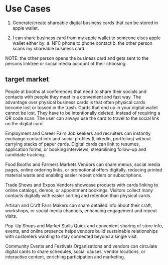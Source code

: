 # Use Cases

1. Generate/create shareable digital business cards that can be stored in apple wallet.

2. I can share business card from my apple wallet to someone elses apple wallet either by:
    a. NFC phone to phone contact
    b. the other person scans my shareable business card.

NOTE: the other person opens the business card and gets sent to the persons linktree or social media account of their choosing.

## target market
People at booths at conferences that need to share their socials and contacts with people they meet in a convenient and fast way.
The advantage over physical business cards is that often physical cards become lost or tossed in the trash. Cards that end up in your digital wallet cannot be lost. They have to be intentionally deleted. Instead of requiring a QR code scan. The user can always use the card to travel to the social link on the digital card.

Employment and Career Fairs
Job seekers and recruiters can instantly exchange contact info and social profiles (LinkedIn, portfolios) without carrying stacks of paper cards. Digital cards can link to resumes, application forms, or booking interviews, streamlining follow-up and candidate tracking.

Food Booths and Farmers Markets
Vendors can share menus, social media pages, online ordering links, or promotional offers digitally, reducing printed material waste and enabling easier repeat orders or subscriptions.

Trade Shows and Expos
Vendors showcase products with cards linking to online catalogs, demos, or appointment bookings. Visitors collect many contacts digitally with easier sorting and retention than physical cards.

Artisan and Craft Fairs
Makers can share detailed info about their craft, workshops, or social media channels, enhancing engagement and repeat visits.

Pop-Up Shops and Market Stalls
Quick and convenient sharing of store info, events, and online presence helps vendors build sustainable relationships with customers wanting to stay connected beyond a single visit.

Community Events and Festivals
Organizations and vendors can circulate digital cards to share schedules, social causes, vendor locations, or interactive content, enriching participation and marketing.
